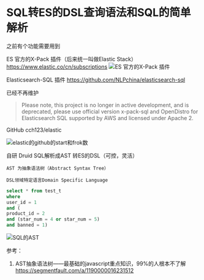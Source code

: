 # SQL转ES的DSL查询语法和SQL的简单解析


之前有个功能需要用到


 ES 官方的X-Pack 插件（后来统一叫做Elastic Stack）
 https://www.elastic.co/cn/subscriptions      ![ES 官方的X-Pack 插件](https://img-blog.csdnimg.cn/18e7d223cc5f43f797c89a55a32e7064.png)
 
 Elasticsearch-SQL 插件
https://github.com/NLPchina/elasticsearch-sql

已经不再维护

>Please note, this project is no longer in active development, and is deprecated, please use official version x-pack-sql and OpenDistro for Elasticsearch SQL supported by AWS and licensed under Apache 2.


GitHub cch123/elastic

![elastic的github的start和frok数](https://img-blog.csdnimg.cn/84c3b45433d843ca83f28beaf37a8667.png)




 自研 Druid SQL解析成AST 转ES的DSL（可控，灵活）

`AST 为抽象语法树（Abstract Syntax Tree）`

`DSL领域特定语言Domain Specific Language`

```sql
select * from test_t 
where 
user_id = 1 
and (  
product_id = 2 
and (star_num = 4 or star_num = 5) 
and banned = 1)
```
![SQL的AST](https://img-blog.csdnimg.cn/f276dde634274d3d8abc8a62baf001ce.png)



参考：
1. AST抽象语法树——最基础的javascript重点知识，99%的人根本不了解 https://segmentfault.com/a/1190000016231512